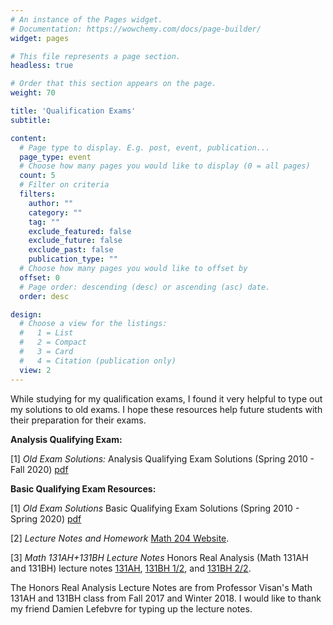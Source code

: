 ```yaml
---
# An instance of the Pages widget.
# Documentation: https://wowchemy.com/docs/page-builder/
widget: pages

# This file represents a page section.
headless: true

# Order that this section appears on the page.
weight: 70

title: 'Qualification Exams'
subtitle:

content:
  # Page type to display. E.g. post, event, publication...
  page_type: event
  # Choose how many pages you would like to display (0 = all pages)
  count: 5
  # Filter on criteria
  filters:
    author: ""
    category: ""
    tag: ""
    exclude_featured: false
    exclude_future: false
    exclude_past: false
    publication_type: ""
  # Choose how many pages you would like to offset by
  offset: 0
  # Page order: descending (desc) or ascending (asc) date.
  order: desc

design:
  # Choose a view for the listings:
  #   1 = List
  #   2 = Compact
  #   3 = Card
  #   4 = Citation (publication only)
  view: 2
---
```



While studying for my qualification exams, I found it very helpful to type out my solutions to old exams. I hope these resources help future students with their preparation for their exams.

**Analysis Qualifying Exam:** 

[1] *Old Exam Solutions:* Analysis Qualifying Exam Solutions (Spring 2010 - Fall 2020) [pdf](https://www.math.ucla.edu/~rchu/Analysis.pdf)

**Basic Qualifying Exam Resources:**

[1] *Old Exam Solutions* Basic Qualifying Exam Solutions (Spring 2010 - Spring 2020) [pdf](https://www.math.ucla.edu/~rchu/Basic.pdf)

[2] *Lecture Notes and Homework* [Math 204 Website](https://uclamath204.netlify.app).

[3] *Math 131AH+131BH Lecture Notes* Honors Real Analysis (Math 131AH and 131BH) lecture notes [131AH](https://www.math.ucla.edu/~rchu/131AH.pdf), [131BH 1/2](https://www.math.ucla.edu/~rchu/131BH1.pdf), and [131BH 2/2](https://www.math.ucla.edu/~rchu/131BH2.pdf).

The Honors Real Analysis Lecture Notes are from Professor Visan's Math 131AH and 131BH class from Fall 2017 and Winter 2018. I would like to thank my friend Damien Lefebvre for typing up the lecture notes.

